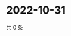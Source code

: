 # 2022-10-31

共 0 条

<!-- BEGIN WEIBO -->
<!-- 最后更新时间 Mon Oct 31 2022 14:22:33 GMT+0800 (China Standard Time) -->

<!-- END WEIBO -->
